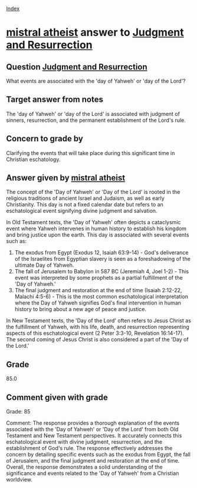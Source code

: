 
[Index](../../index.md)
# [mistral atheist](../../answering_models/mistral_atheist.md) answer to [Judgment and Resurrection](../../questions/Judgment_and_Resurrection.md)

## Question [Judgment and Resurrection](../../questions/Judgment_and_Resurrection.md)
What events are associated with the 'day of Yahweh' or 'day of the Lord'?

## Target answer from notes
The 'day of Yahweh' or 'day of the Lord' is associated with judgment of sinners, resurrection, and the permanent establishment of the Lord's rule.

## Concern to grade by
Clarifying the events that will take place during this significant time in Christian eschatology.

## Answer given by [mistral atheist](../../answering_models/mistral_atheist.md)
 The concept of the 'Day of Yahweh' or 'Day of the Lord' is rooted in the religious traditions of ancient Israel and Judaism, as well as early Christianity. This day is not a fixed calendar date but refers to an eschatological event signifying divine judgment and salvation.

In Old Testament texts, the 'Day of Yahweh' often depicts a cataclysmic event where Yahweh intervenes in human history to establish his kingdom and bring justice upon the earth. This day is associated with several events such as:

1. The exodus from Egypt (Exodus 12, Isaiah 63:9-14) - God's deliverance of the Israelites from Egyptian slavery is seen as a foreshadowing of the ultimate Day of Yahweh.
2. The fall of Jerusalem to Babylon in 587 BC (Jeremiah 4, Joel 1-2) - This event was interpreted by some prophets as a partial fulfillment of the 'Day of Yahweh.'
3. The final judgment and restoration at the end of time (Isaiah 2:12-22, Malachi 4:5-6) - This is the most common eschatological interpretation where the Day of Yahweh signifies God's final intervention in human history to bring about a new age of peace and justice.

In New Testament texts, the 'Day of the Lord' often refers to Jesus Christ as the fulfillment of Yahweh, with his life, death, and resurrection representing aspects of this eschatological event (2 Peter 3:3-10, Revelation 16:14-17). The second coming of Jesus Christ is also considered a part of the 'Day of the Lord.'

## Grade
85.0

## Comment given with grade
Grade: 85

Comment: The response provides a thorough explanation of the events associated with the 'Day of Yahweh' or 'Day of the Lord' from both Old Testament and New Testament perspectives. It accurately connects this eschatological event with divine judgment, resurrection, and the establishment of God's rule. The response effectively addresses the concern by detailing specific events such as the exodus from Egypt, the fall of Jerusalem, and the final judgment and restoration at the end of time. Overall, the response demonstrates a solid understanding of the significance and events related to the 'Day of Yahweh' from a Christian worldview.
